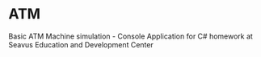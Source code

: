 # ATM
Basic ATM Machine simulation - Console Application for C# homework at Seavus Education and Development Center
